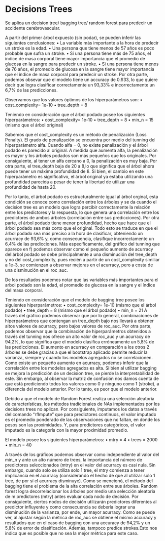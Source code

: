 # Decisions Trees
 Se aplica un decision tree/ bagging tree/ random forest para predecir un accidente cerebrovascular.
 
 A partir del primer árbol expuesto (sin podar), se pueden inferir las siguientes conclusiones:
• La variable más importante a la hora de predecir un stroke es la edad.
• Una persona que tiene menos de 57 años es poco probable que sufra un stroke.
• Si una persona tiene más de 75 años, el índice de masa corporal tiene mayor 
importancia que el promedio de glucosa en la sangre para predecir un stroke.
• Si una persona tiene menos de 76 años, el promedio de glucosa en la sangre tiene 
mayor importancia que el índice de masa corporal para predecir un stroke.
Por otra parte, podemos obsevar que el modelo tiene un accuracy de 0.933, lo que quiere 
decir que logra clasificar correctamente un 93,33% e incorrectamente un 6,7% de las 
predicciones.

Observamos que los valores óptimos de los hiperparámetros son:
• cost_complexity= 1e-10
• tree_depth = 8

Teniendo en consideración que el árbol podado posee los siguientes hiperparámetros:
• cost_complexity= 1e-10
• tree_depth = 8
• min_n = 15 (mismo que el árbol original)

Sabemos que el cost_complexity es un método de penalización (Loss Penalty). El grado de 
penalización se encuentra por medio del tunning del hiperparámetro alfa. Cuando alfa = 0, 
no existe penalización y el árbol podado es parecido al original. A medida que aumenta alfa, 
la penalización es mayor y los árboles podados son más pequeños que los originales. Por 
consiguiente, al tener un alfa cercano a 0, la penalización es muy baja. Por otra parte, el 
tree_depth baja de 20 a 8,lo que significa que el árbol ahora puede tener un máxima 
profundidad de 8. Si bien, el cambio en este hiperparámetro es significativo, el árbol 
original ya estaba utilizando una profundidad parecida a pesar de tener la libertad de 
utilizar una profundidad de hasta 20.

Por lo tanto, el árbol podado es estructuralmente igual al árbol orginal, esta condición se 
conoce como correlación entre los árboles y se da cuando el decision tree es un modelo que 
logra percibir correctamente la relación entre los predictores y la respuesta, lo que genera 
una correlación entre los predictores de ambos árboles (correlación entre sus 
predicciones). Por otra parte, el árbol podado tiene menor profundidad, hecho que hace 
que el árbol podado sea más corto que el original. Todo esto se traduce en que el árbol 
podado sea más preciso a la hora de clasificar, obteniendo un acurracy de 93,6% y, como 
consecuencia, clasifique incorrectamente un 6,4% de las predicciones.
Más específicamente, del gráfico del tunning que aparece en f) podemos observar como el 
pequeño aumento de acurracy del árbol podado se debe principalmente a una disminución 
del tree_depth y no del cost_complexity, pues recién a partir de un cost_complexity similiar 
a 1e-3, se comienzan a observar mejoras en el acurracy, pero a costa de una disminución en 
el roc_auc.

De los resultados podemos notar que las variables más importantes para el arbol podado 
son la edad, el promedio de glucosa en la sangre y el índice del masa corporal.

Teniendo en consideración que el modelo de bagging tree posee los siguientes hiperparámetros:
• cost_complexity= 1e-10 (mismo que el árbol podado)
• tree_depth = 8 (mismo que el árbol podado)
• min_n = 21
A través del gráfico podemos observar que por lo general, combinaciones de 
hiperparámetros que contengan un tree_depth bajo nos llevará a obtener altos valores de 
acurracy, pero bajos valores de roc_auc. Por otra parte, podemos observar que la 
combinación de hiperparámetros obtenidos a través del tunning nos ofrece un alto valor de 
roc_auc y un acurracy de 94,2%, lo que significa que el modelo clasifica erróneamente un 
5,8% de las predicciones.
El aumento en acurracy en comparación a los otros 2 árboles se debe gracias a que el 
bootstrap aplicado permite reducir la varianza, siempre y cuando los modelos agregados 
no se correlacionen. Como existe un pequeño aumento en acurracy, podemos inferir que la 
correlación entre los modelos agregados es alta. Si bien al utilizar bagging se mejora la 
predicción de un decision tree, se pierde la interpretabilidad de este. Sin embargo, al 
observar la matriz de confusión nos damos cuenta de que está prediciendo todos los 
valores como 0 y ninguno como 1 (stroke), a diferencia del modelo anterior. Por lo tanto, es 
peor que el modelo anterior.

Debido a que el modelo de Random Forest realiza una selección aleatoria de características, 
los métodos tradicionales de NAs implementados por los decisions trees no aplican. Por 
consiguiente, imputamos los datos a través del comando “rfImpute” que para predictores 
continuos, el valor imputado es el promedio ponderado de las observaciones que no faltan, 
en donde los pesos son las proximidades. Y, para predictores categóricos, el valor imputado 
es la categoría con la mayor proximidad promedio.

El modelo posee los siguientes hiperparámetros:
• mtry = 4
• trees = 2000
• min_n = 40

A través de los gráficos podemos observar como independiente al valor del min_n y ante un 
alto número de trees, la importancia del número de predictores seleccionados (mtry) en el 
valor del acurracy es casi nula. Sin embargo, cuando solo se utiliza solo 1 tree, el mtry 
comienza a tener implicancia en el acurracy (considerando el hecho de que al utilizar solo 1 
tree, de por sí el acurracy disminuye).
Como se mencionó, el método del bagging tiene el problema de la alta correlación entre sus 
árboles. Random forest logra decorrelacionar los árboles por medio una selección aleatoria 
de m predictores (mtry) antes evaluar cada nodo de decisión. Por consiguiente, ciertos 
nodos de decisión utilizarán predictores diferentes al predictor influyente y como 
consecuencia se debería lograr una disminución de la varianza, por ende, un mayor 
acurracy.
Como se puede ver, al ajustar según la métrica de roc_auc se obtiene el mismo accuracy y 
resultados que en el caso de bagging con una accuracy de 94,2% y un 5,8% de error de 
clasificación. Además, tampoco predice strokes.Esto nos indica que es posible que no sea la 
mejor métrica para este caso.

